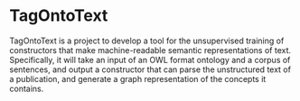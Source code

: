 


# TagOntoText

TagOntoText is a project to develop a tool for the unsupervised training of constructors that make machine-readable semantic representations of text. Specifically, it will take an input of an OWL format ontology and a corpus of sentences, and output a constructor that can parse the unstructured text of a publication, and generate a graph representation of the concepts it contains.

